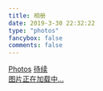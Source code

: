 ```yaml
---
title: 相册
date: 2019-3-30 22:32:22
type: "photos"
fancybox: false
comments: false
---
```



<link rel="stylesheet" href="./ins.css">
<div class="photos-btn-wrap">
    <a class="photos-btn active" href="javascript:void(0)">Photos</a>
        <a class="photos-btn" href="#">待续</a>
</div>
<div class="instagram itemscope">
    <a href="https://www.instagram.com/lawlitewang20/" target="_blank" class="open-ins">图片正在加载中…</a>
</div>
<script>
    (function() {
        var loadScript = function(path) {
            var $script = document.createElement('script')
            document.getElementsByTagName('body')[0].appendChild($script)
            $script.setAttribute('src', path)
        }
        setTimeout(function() {
            loadScript('./ins.js')
        }, 0)
    })()
</script>

